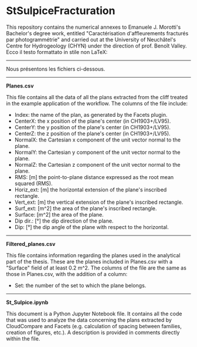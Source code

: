 # StSulpiceFracturation
This repository contains the numerical annexes to Emanuele J. Morotti's Bachelor's degree work, entitled "Caractérisation d'affleurements fracturés par photogrammétrie" and carried out at the University of Neuchâtel's Centre for Hydrogeology (CHYN) under the direction of prof. Benoît Valley.
Ecco il testo formattato in stile non LaTeX:

---
Nous présentons les fichiers ci-dessous.

---
**Planes.csv**

This file contains all the data of all the plans extracted from the cliff treated in the example application of the workflow. The columns of the file include:

- Index: the name of the plan, as generated by the Facets plugin.
- CenterX: the x position of the plane's center (in CH1903+/LV95).
- CenterY: the y position of the plane's center (in CH1903+/LV95).
- CenterZ: the z position of the plane's center (in CH1903+/LV95).
- NormalX: the Cartesian x component of the unit vector normal to the plane.
- NormalY: the Cartesian y component of the unit vector normal to the plane.
- NormalZ: the Cartesian z component of the unit vector normal to the plane.
- RMS: [m] the point-to-plane distance expressed as the root mean squared (RMS).
- Horiz_ext: [m] the horizontal extension of the plane's inscribed rectangle.
- Vert_ext: [m] the vertical extension of the plane's inscribed rectangle.
- Surf_ext: [m^2] the area of the plane's inscribed rectangle.
- Surface: [m^2] the area of the plane.
- Dip dir.: [°] the dip direction of the plane.
- Dip: [°] the dip angle of the plane with respect to the horizontal.

---
**Filtered_planes.csv**

This file contains information regarding the planes used in the analytical part of the thesis. These are the planes included in Planes.csv with a "Surface" field of at least 0.2 m^2. The columns of the file are the same as those in Planes.csv, with the addition of a column:

- Set: the number of the set to which the plane belongs.

---
**St_Sulpice.ipynb**

This document is a Python Jupyter Notebook file. It contains all the code that was used to analyze the data concerning the plans extracted by CloudCompare and Facets (e.g. calculation of spacing between families, creation of figures, etc.). A description is provided in comments directly within the file.
